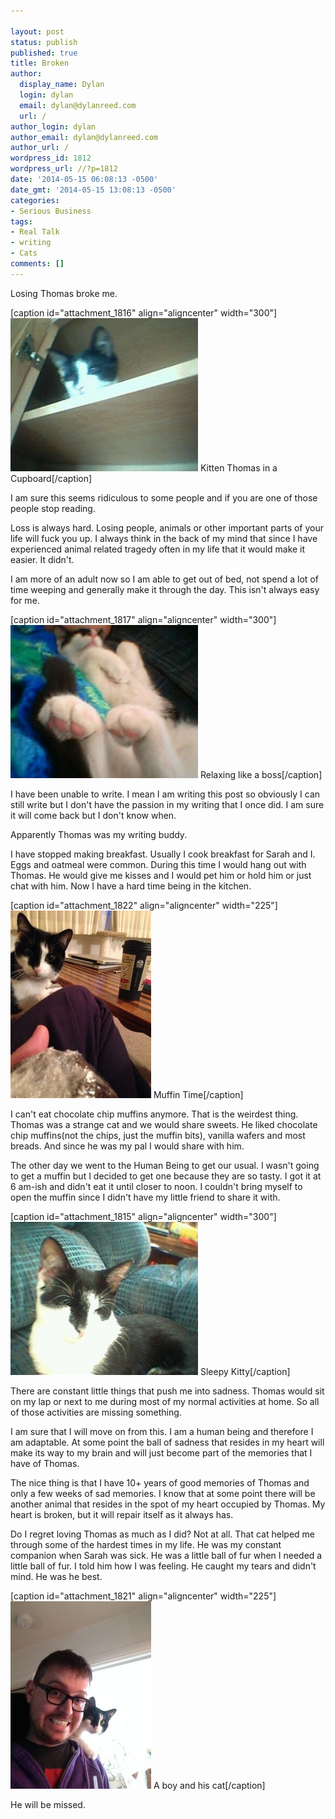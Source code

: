 ```yaml
---

layout: post
status: publish
published: true
title: Broken
author:
  display_name: Dylan
  login: dylan
  email: dylan@dylanreed.com
  url: /
author_login: dylan
author_email: dylan@dylanreed.com
author_url: /
wordpress_id: 1812
wordpress_url: //?p=1812
date: '2014-05-15 06:08:13 -0500'
date_gmt: '2014-05-15 13:08:13 -0500'
categories:
- Serious Business
tags:
- Real Talk
- writing
- Cats
comments: []
---
```


Losing Thomas broke me.

[caption id="attachment_1816" align="aligncenter" width="300"][![kitten thomas][1]][2] Kitten Thomas in a Cupboard[/caption]

   [1]: /media/2014/05/Thomas-Cupboard-300x245.jpg
   [2]: /media/2014/05/Thomas-Cupboard.jpg

I am sure this seems ridiculous to some people and if you are one of those people stop reading.

Loss is always hard. Losing people, animals or other important parts of your life will fuck you up. I always think in the back of my mind that since I have experienced animal related tragedy often in my life that it would make it easier. It didn't.

I am more of an adult now so I am able to get out of bed, not spend a lot of time weeping and generally make it through the day. This isn't always easy for me.

[caption id="attachment_1817" align="aligncenter" width="300"][![Relaxing like a boss][3]][4] Relaxing like a boss[/caption]

   [3]: /media/2014/05/Thomas-Feets-300x245.jpg
   [4]: /media/2014/05/Thomas-Feets.jpg

I have been unable to write. I mean I am writing this post so obviously I can still write but I don't have the passion in my writing that I once did. I am sure it will come back but I don't know when.

Apparently Thomas was my writing buddy.

I have stopped making breakfast. Usually I cook breakfast for Sarah and I. Eggs and oatmeal were common. During this time I would hang out with Thomas. He would give me kisses and I would pet him or hold him or just chat with him. Now I have a hard time being in the kitchen.

[caption id="attachment_1822" align="aligncenter" width="225"]![2014-03-03 06.16.42][5] Muffin Time[/caption]

   [5]: /media/2014/05/2014-03-03-06.16.42-225x300.jpg

I can't eat chocolate chip muffins anymore. That is the weirdest thing. Thomas was a strange cat and we would share sweets. He liked chocolate chip muffins(not the chips, just the muffin bits), vanilla wafers and most breads. And since he was my pal I would share with him.

The other day we went to the Human Being to get our usual. I wasn't going to get a muffin but I decided to get one because they are so tasty. I got it at 6 am-ish and didn't eat it until closer to noon. I couldn't bring myself to open the muffin since I didn't have my little friend to share it with.

[caption id="attachment_1815" align="aligncenter" width="300"][![Thomas Couch][6]][7] Sleepy Kitty[/caption]

   [6]: /media/2014/05/Thomas-Couch-300x245.jpg
   [7]: /media/2014/05/Thomas-Couch.jpg

There are constant little things that push me into sadness. Thomas would sit on my lap or next to me during most of my normal activities at home. So all of those activities are missing something.

I am sure that I will move on from this. I am a human being and therefore I am adaptable. At some point the ball of sadness that resides in my heart will make its way to my brain and will just become part of the memories that I have of Thomas.

The nice thing is that I have 10+ years of good memories of Thomas and only a few weeks of sad memories. I know that at some point there will be another animal that resides in the spot of my heart occupied by Thomas. My heart is broken, but it will repair itself as it always has.

Do I regret loving Thomas as much as I did? Not at all. That cat helped me through some of the hardest times in my life. He was my constant companion when Sarah was sick. He was a little ball of fur when I needed a little ball of fur. I told him how I was feeling. He caught my tears and didn't mind. He was he best.

[caption id="attachment_1821" align="aligncenter" width="225"][![2014-02-22 12.32.53][8]][9] A boy and his cat[/caption]

   [8]: /media/2014/05/2014-02-22-12.32.53-225x300.jpg
   [9]: /media/2014/05/2014-02-22-12.32.53.jpg

He will be missed.
